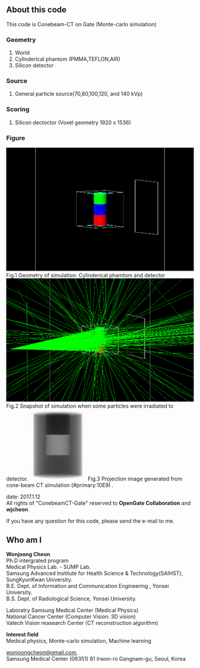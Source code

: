 ## About this code  
This code is Conebeam-CT on Gate (Monte-carlo simulation)  

### Geometry  
1) World  
2) Cylinderical phantom (PMMA,TEFLON,AIR)  
3) Silicon detector   

### Source   
1) General particle source(70,80,100,120, and 140 kVp)   

### Scoring    
1) Silicon dectoctor (Voxel geometry 1920 x 1536)  


### Figure    
<img src = https://github.com/wjcheon/CBCT_Gate_optm/blob/master/CBCT_Geometry.png />  
Fig.1 Geometry of simulation: Cylinderical phamtom and detector   

<img src = https://github.com/wjcheon/CBCT_Gate_optm/blob/master/rays.png />
Fig.2 Snapshot of simulation when some particles were irradiated to detector.  

<img src = https://github.com/wjcheon/CBCT_Gate_optm/blob/master/projection_image.jpg />
Fig.3 Projection image generated from cone-beam CT simulation (#primary:10E9) .  



date: 2017.1.12  
All rights of "ConebeamCT-Gate" reserved to **OpenGate Collaboration** and **wjcheon**.  

If you have any question for this code, please send the e-mail to me.  
     



## Who am I 
**Wonjoong Cheon**  
Ph.D intergrated program  
Medical Physics Lab. - SUMP Lab.  
Samsung Advanced Institute for Health Science & Technology(SAIHST), SungKyunKwan University.  
B.E. Dept. of Information and Communication Engineering , Yonsei University.  
B.S. Dept. of Radiological Science, Yonsei University.  

Laboratry
Samsung Medical Center (Medical Physics)  
National Cancer Center (Computer Vision: 3D vision)  
Vatech Vision reasearch Center (CT reconstruction algorithm)  

**Interest field**  
Medical physics, Monte-carlo simulation, Machine learning  

wonjoongcheon@gmail.com,   
Samsung Medical Center (06351) 81 Irwon-ro Gangnam-gu, Seoul, Korea
